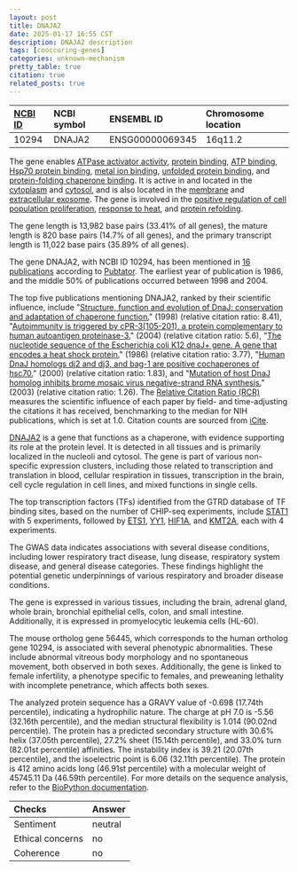 ```yaml
---
layout: post
title: DNAJA2
date: 2025-01-17 16:55 CST
description: DNAJA2 description
tags: [cooccuring-genes]
categories: unknown-mechanism
pretty_table: true
citation: true
related_posts: true
---
```




| [NCBI ID](https://www.ncbi.nlm.nih.gov/gene/10294) | NCBI symbol | ENSEMBL ID | Chromosome location |
| :-------- | :------- | :-------- | :------- |
| 10294  | DNAJA2 | ENSG00000069345 | 16q11.2 |



The gene enables [ATPase activator activity](https://amigo.geneontology.org/amigo/term/GO:0001671), [protein binding](https://amigo.geneontology.org/amigo/term/GO:0005515), [ATP binding](https://amigo.geneontology.org/amigo/term/GO:0005524), [Hsp70 protein binding](https://amigo.geneontology.org/amigo/term/GO:0030544), [metal ion binding](https://amigo.geneontology.org/amigo/term/GO:0046872), [unfolded protein binding](https://amigo.geneontology.org/amigo/term/GO:0051082), and [protein-folding chaperone binding](https://amigo.geneontology.org/amigo/term/GO:0051087). It is active in and located in the [cytoplasm](https://amigo.geneontology.org/amigo/term/GO:0005737) and [cytosol](https://amigo.geneontology.org/amigo/term/GO:0005829), and is also located in the [membrane](https://amigo.geneontology.org/amigo/term/GO:0016020) and [extracellular exosome](https://amigo.geneontology.org/amigo/term/GO:0070062). The gene is involved in the [positive regulation of cell population proliferation](https://amigo.geneontology.org/amigo/term/GO:0008284), [response to heat](https://amigo.geneontology.org/amigo/term/GO:0009408), and [protein refolding](https://amigo.geneontology.org/amigo/term/GO:0042026).


The gene length is 13,982 base pairs (33.41% of all genes), the mature length is 820 base pairs (14.7% of all genes), and the primary transcript length is 11,022 base pairs (35.89% of all genes).


The gene DNAJA2, with NCBI ID 10294, has been mentioned in [16 publications](https://pubmed.ncbi.nlm.nih.gov/?term=%22DNAJA2%22) according to [Pubtator](https://academic.oup.com/nar/article/47/W1/W587/5494727). The earliest year of publication is 1986, and the middle 50% of publications occurred between 1998 and 2004.


The top five publications mentioning DNAJA2, ranked by their scientific influence, include "[Structure, function and evolution of DnaJ: conservation and adaptation of chaperone function.](https://pubmed.ncbi.nlm.nih.gov/9585179)" (1998) (relative citation ratio: 8.41), "[Autoimmunity is triggered by cPR-3(105-201), a protein complementary to human autoantigen proteinase-3.](https://pubmed.ncbi.nlm.nih.gov/14661018)" (2004) (relative citation ratio: 5.6), "[The nucleotide sequence of the Escherichia coli K12 dnaJ+ gene. A gene that encodes a heat shock protein.](https://pubmed.ncbi.nlm.nih.gov/3003085)" (1986) (relative citation ratio: 3.77), "[Human DnaJ homologs dj2 and dj3, and bag-1 are positive cochaperones of hsc70.](https://pubmed.ncbi.nlm.nih.gov/10816573)" (2000) (relative citation ratio: 1.83), and "[Mutation of host DnaJ homolog inhibits brome mosaic virus negative-strand RNA synthesis.](https://pubmed.ncbi.nlm.nih.gov/12584324)" (2003) (relative citation ratio: 1.26). The [Relative Citation Ratio (RCR)](https://journals.plos.org/plosbiology/article?id=10.1371/journal.pbio.1002541) measures the scientific influence of each paper by field- and time-adjusting the citations it has received, benchmarking to the median for NIH publications, which is set at 1.0. Citation counts are sourced from [iCite](https://icite.od.nih.gov).


[DNAJA2](https://www.proteinatlas.org/ENSG00000069345-DNAJA2) is a gene that functions as a chaperone, with evidence supporting its role at the protein level. It is detected in all tissues and is primarily localized in the nucleoli and cytosol. The gene is part of various non-specific expression clusters, including those related to transcription and translation in blood, cellular respiration in tissues, transcription in the brain, cell cycle regulation in cell lines, and mixed functions in single cells.


The top transcription factors (TFs) identified from the GTRD database of TF binding sites, based on the number of CHIP-seq experiments, include [STAT1](https://www.ncbi.nlm.nih.gov/gene/6772) with 5 experiments, followed by [ETS1](https://www.ncbi.nlm.nih.gov/gene/2113), [YY1](https://www.ncbi.nlm.nih.gov/gene/7528), [HIF1A](https://www.ncbi.nlm.nih.gov/gene/3091), and [KMT2A](https://www.ncbi.nlm.nih.gov/gene/4297), each with 4 experiments.



The GWAS data indicates associations with several disease conditions, including lower respiratory tract disease, lung disease, respiratory system disease, and general disease categories. These findings highlight the potential genetic underpinnings of various respiratory and broader disease conditions.



The gene is expressed in various tissues, including the brain, adrenal gland, whole brain, bronchial epithelial cells, colon, and small intestine. Additionally, it is expressed in promyelocytic leukemia cells (HL-60).



The mouse ortholog gene 56445, which corresponds to the human ortholog gene 10294, is associated with several phenotypic abnormalities. These include abnormal vitreous body morphology and no spontaneous movement, both observed in both sexes. Additionally, the gene is linked to female infertility, a phenotype specific to females, and preweaning lethality with incomplete penetrance, which affects both sexes.


The analyzed protein sequence has a GRAVY value of -0.698 (17.74th percentile), indicating a hydrophilic nature. The charge at pH 7.0 is -5.56 (32.16th percentile), and the median structural flexibility is 1.014 (90.02nd percentile). The protein has a predicted secondary structure with 30.6% helix (37.05th percentile), 27.2% sheet (15.14th percentile), and 33.0% turn (82.01st percentile) affinities. The instability index is 39.21 (20.07th percentile), and the isoelectric point is 6.06 (32.11th percentile). The protein is 412 amino acids long (46.91st percentile) with a molecular weight of 45745.11 Da (46.59th percentile). For more details on the sequence analysis, refer to the [BioPython documentation](https://biopython.org/docs/1.75/api/Bio.SeqUtils.ProtParam.html).





| Checks    | Answer |
| :-------- | :------- |
| Sentiment  | neutral   |
| Ethical concerns | no     |
| Coherence    | no    |
